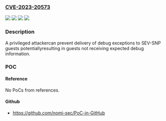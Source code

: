 ### [CVE-2023-20573](https://cve.mitre.org/cgi-bin/cvename.cgi?name=CVE-2023-20573)
![](https://img.shields.io/static/v1?label=Product&message=3rd%20Gen%20AMD%20EPYC%E2%84%A2%20Processors&color=blue)
![](https://img.shields.io/static/v1?label=Product&message=4th%20Gen%20AMD%20EPYC%E2%84%A2%20Processors&color=blue)
![](https://img.shields.io/static/v1?label=Version&message=n%2Fa&color=blue)
![](https://img.shields.io/static/v1?label=Vulnerability&message=n%2Fa&color=brighgreen)

### Description

A privileged attackercan prevent delivery of debug exceptions to SEV-SNP guests potentiallyresulting in guests not receiving expected debug information.

### POC

#### Reference
No PoCs from references.

#### Github
- https://github.com/nomi-sec/PoC-in-GitHub

